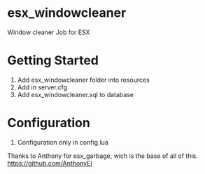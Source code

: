 # esx_windowcleaner

Window cleaner Job for ESX

# Getting Started

1. Add esx_windowcleaner folder into resources
2. Add in server.cfg
3. Add esx_windowcleaner.sql to database

# Configuration

1. Configuration only in config.lua

Thanks to Anthony for esx_garbage, wich is the base of all of this.
https://github.com/AnthonyEl
